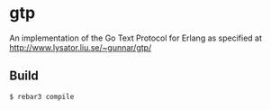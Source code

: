 gtp
=====

An implementation of the Go Text Protocol for Erlang as specified at http://www.lysator.liu.se/~gunnar/gtp/

Build
-----

    $ rebar3 compile
